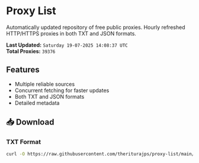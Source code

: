 # Proxy List

Automatically updated repository of free public proxies. Hourly refreshed HTTP/HTTPS proxies in both TXT and JSON formats.

**Last Updated:** `Saturday 19-07-2025 14:08:37 UTC`  
**Total Proxies:** `39376`

## Features
- Multiple reliable sources
- Concurrent fetching for faster updates
- Both TXT and JSON formats
- Detailed metadata

## 📥 Download

### TXT Format
```bash
curl -O https://raw.githubusercontent.com/theriturajps/proxy-list/main/proxies.txt